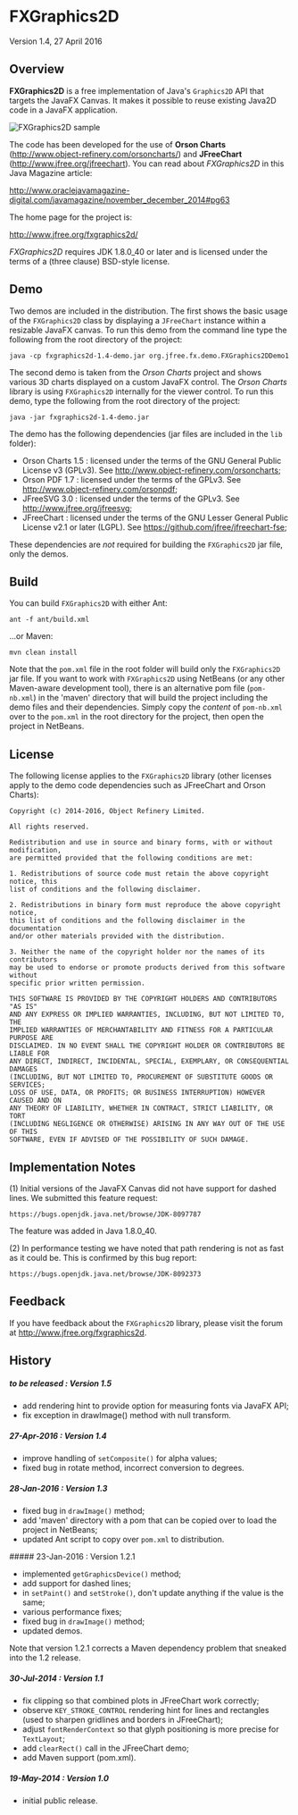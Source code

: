 FXGraphics2D
============

Version 1.4, 27 April 2016

Overview
--------
**FXGraphics2D** is a free implementation of Java's `Graphics2D` API that targets the JavaFX Canvas.  It makes it possible to reuse existing Java2D code in a JavaFX application. 

![FXGraphics2D sample](http://www.object-refinery.com/blog/images/fxgraphics2d_normalised.png)

 The code has been developed for the use of **Orson Charts** (http://www.object-refinery.com/orsoncharts/) and **JFreeChart** (http://www.jfree.org/jfreechart).  You can read about *FXGraphics2D* in this Java Magazine article:

http://www.oraclejavamagazine-digital.com/javamagazine/november_december_2014#pg63

The home page for the project is:

http://www.jfree.org/fxgraphics2d/

*FXGraphics2D* requires JDK 1.8.0_40 or later and is licensed under the terms of a (three clause) BSD-style license.


Demo
----
Two demos are included in the distribution.  The first shows the basic usage of the `FXGraphics2D` class by displaying a `JFreeChart` instance within a resizable JavaFX canvas.  To run this demo from the command line type the following from the root directory of the project:

    java -cp fxgraphics2d-1.4-demo.jar org.jfree.fx.demo.FXGraphics2DDemo1

The second demo is taken from the *Orson Charts* project and shows various 3D charts displayed on a custom JavaFX control.  The *Orson Charts* library is using `FXGraphics2D` internally for the viewer control.  To run this demo, type the following from the root directory of the project:

    java -jar fxgraphics2d-1.4-demo.jar

The demo has the following dependencies (jar files are included in the `lib` folder):
- Orson Charts 1.5 : licensed under the terms of the GNU General Public License v3 (GPLv3).  See http://www.object-refinery.com/orsoncharts;
- Orson PDF 1.7 : licensed under the terms of the GPLv3.  See http://www.object-refinery.com/orsonpdf;
- JFreeSVG 3.0 : licensed under the terms of the GPLv3.  See http://www.jfree.org/jfreesvg;
- JFreeChart : licensed under the terms of the GNU Lesser General Public License v2.1 or later (LGPL).  See https://github.com/jfree/jfreechart-fse;

These dependencies are *not* required for building the `FXGraphics2D` jar file, only the demos.

Build
-----
You can build `FXGraphics2D` with either Ant:

    ant -f ant/build.xml

...or Maven:

    mvn clean install

Note that the `pom.xml` file in the root folder will build only the `FXGraphics2D` jar file.  If you want to work with `FXGraphics2D` using NetBeans (or any other Maven-aware development tool), there is an alternative pom file (`pom-nb.xml`) in the 'maven' directory that will build the project including the demo files and their dependencies.  Simply copy the *content* of `pom-nb.xml` over to the `pom.xml` in the root directory for the project, then open the project in NetBeans.


License
-------

The following license applies to the `FXGraphics2D` library (other licenses apply to the demo code dependencies such as JFreeChart and Orson Charts):

```
Copyright (c) 2014-2016, Object Refinery Limited.

All rights reserved.

Redistribution and use in source and binary forms, with or without modification, 
are permitted provided that the following conditions are met:

1. Redistributions of source code must retain the above copyright notice, this
list of conditions and the following disclaimer.

2. Redistributions in binary form must reproduce the above copyright notice, 
this list of conditions and the following disclaimer in the documentation 
and/or other materials provided with the distribution.

3. Neither the name of the copyright holder nor the names of its contributors 
may be used to endorse or promote products derived from this software without 
specific prior written permission.

THIS SOFTWARE IS PROVIDED BY THE COPYRIGHT HOLDERS AND CONTRIBUTORS "AS IS" 
AND ANY EXPRESS OR IMPLIED WARRANTIES, INCLUDING, BUT NOT LIMITED TO, THE 
IMPLIED WARRANTIES OF MERCHANTABILITY AND FITNESS FOR A PARTICULAR PURPOSE ARE 
DISCLAIMED. IN NO EVENT SHALL THE COPYRIGHT HOLDER OR CONTRIBUTORS BE LIABLE FOR
ANY DIRECT, INDIRECT, INCIDENTAL, SPECIAL, EXEMPLARY, OR CONSEQUENTIAL DAMAGES 
(INCLUDING, BUT NOT LIMITED TO, PROCUREMENT OF SUBSTITUTE GOODS OR SERVICES; 
LOSS OF USE, DATA, OR PROFITS; OR BUSINESS INTERRUPTION) HOWEVER CAUSED AND ON 
ANY THEORY OF LIABILITY, WHETHER IN CONTRACT, STRICT LIABILITY, OR TORT 
(INCLUDING NEGLIGENCE OR OTHERWISE) ARISING IN ANY WAY OUT OF THE USE OF THIS 
SOFTWARE, EVEN IF ADVISED OF THE POSSIBILITY OF SUCH DAMAGE.
```

Implementation Notes
--------------------
(1) Initial versions of the JavaFX Canvas did not have support for dashed lines.  We submitted this feature request:

    https://bugs.openjdk.java.net/browse/JDK-8097787

The feature was added in Java 1.8.0_40.

(2) In performance testing we have noted that path rendering is not as fast as it could be.  This is confirmed by this bug report:

    https://bugs.openjdk.java.net/browse/JDK-8092373


Feedback
--------
If you have feedback about the `FXGraphics2D` library, please visit the forum at http://www.jfree.org/fxgraphics2d.


History
-------

##### to be released : Version 1.5
- add rendering hint to provide option for measuring fonts via JavaFX API;
- fix exception in drawImage() method with null transform.

##### 27-Apr-2016 : Version 1.4
- improve handling of `setComposite()` for alpha values;
- fixed bug in rotate method, incorrect conversion to degrees.

##### 28-Jan-2016 : Version 1.3
- fixed bug in `drawImage()` method;
- add 'maven' directory with a pom that can be copied over to load the project
  in NetBeans;
- updated Ant script to copy over `pom.xml` to distribution.

##### 23-Jan-2016 : Version 1.2.1 
- implemented `getGraphicsDevice()` method;
- add support for dashed lines;
- in `setPaint()` and `setStroke()`, don't update anything if the value is the same;
- various performance fixes;
- fixed bug in `drawImage()` method;
- updated demos.

Note that version 1.2.1 corrects a Maven dependency problem that sneaked into the 1.2 release.

##### 30-Jul-2014 : Version 1.1
- fix clipping so that combined plots in JFreeChart work correctly;
- observe `KEY_STROKE_CONTROL` rendering hint for lines and rectangles (used to 
  sharpen gridlines and borders in JFreeChart);
- adjust `fontRenderContext` so that glyph positioning is more precise for 
  `TextLayout`;
- add `clearRect()` call in the JFreeChart demo;
- add Maven support (pom.xml).

##### 19-May-2014 : Version 1.0
- initial public release.
